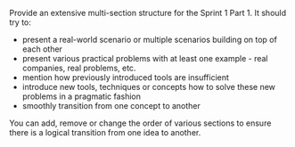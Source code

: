 Provide an extensive multi-section structure for the Sprint 1 Part 1. It should try to:
- present a real-world scenario or multiple scenarios building on top of each other
- present various practical problems with at least one example - real companies, real problems, etc.
- mention how previously introduced tools are insufficient
- introduce new tools, techniques or concepts how to solve these new problems in a pragmatic fashion
-  smoothly transition from one concept to another

You can add, remove or change the order of various sections to ensure there is a logical transition from one idea to another.
